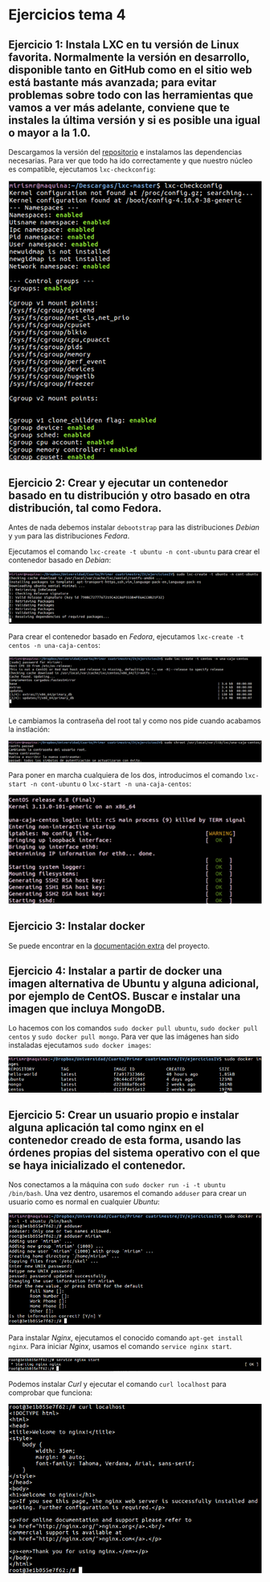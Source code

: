 # Ejercicios tema 4

## Ejercicio 1: Instala LXC en tu versión de Linux favorita. Normalmente la versión en desarrollo, disponible tanto en GitHub como en el sitio web está bastante más avanzada; para evitar problemas sobre todo con las herramientas que vamos a ver más adelante, conviene que te instales la última versión y si es posible una igual o mayor a la 1.0.

Descargamos la versión del [repositorio](https://github.com/lxc/lxc) e instalamos las dependencias necesarias. Para ver que todo ha ido correctamente y que nuestro núcleo es compatible, ejecutamos `lxc-checkconfig`:

![Instalando lxc](img/16.png)

## Ejercicio 2: Crear y ejecutar un contenedor basado en tu distribución y otro basado en otra distribución, tal como Fedora.

Antes de nada debemos instalar `debootstrap` para las distribuciones *Debian* y `yum` para las distribuciones *Fedora*.

Ejecutamos el comando `lxc-create -t ubuntu -n cont-ubuntu` para crear el contenedor basado en *Debian*:

![Instalando contenedor](img/17.png)

Para crear el contenedor basado en *Fedora*, ejecutamos `lxc-create -t centos -n una-caja-centos`:

![Instalando contenedor](img/18.png)

Le cambiamos la contraseña del root tal y como nos pide cuando acabamos la instlación:

![Instalando contenedor](img/19.png)

Para poner en marcha cualquiera de los dos, introducimos el comando `lxc-start -n cont-ubuntu` o `lxc-start -n una-caja-centos`:

![Instalando contenedor](img/20.png)

## Ejercicio 3: Instalar docker

Se puede encontrar en la [documentación extra](https://mirismr.github.io/proyectoIV17-18/) del proyecto.


## Ejercicio 4: Instalar a partir de docker una imagen alternativa de Ubuntu y alguna adicional, por ejemplo de CentOS. Buscar e instalar una imagen que incluya MongoDB.

Lo hacemos con los comandos `sudo docker pull ubuntu`,  `sudo docker pull centos` y `sudo docker pull mongo`. Para ver que las imágenes han sido instaladas ejecutamos `sudo docker images`:

![Imágenes Docker](img/21.png)

## Ejercicio 5: Crear un usuario propio e instalar alguna aplicación tal como nginx en el contenedor creado de esta forma, usando las órdenes propias del sistema operativo con el que se haya inicializado el contenedor.

Nos conectamos a la máquina con `sudo docker run -i -t ubuntu /bin/bash`.
Una vez dentro, usaremos el comando `adduser` para crear un usuario como es normal en cualquier *Ubuntu*:

![Adduser](img/22.png)

Para instalar *Nginx*, ejecutamos el conocido comando `apt-get install nginx`. Para iniciar *Nginx*, usamos el comando `service nginx start`.

![Nginx](img/23.png)

Podemos instalar *Curl* y ejecutar el comando `curl localhost` para comprobar que funciona:

![Curl](img/24.png)
